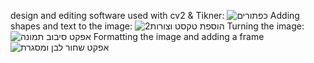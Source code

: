 design and editing software used with cv2 & Tikner:
![כפתורים](https://github.com/user-attachments/assets/e228f93b-9053-4adf-9f6a-5b78c4c669b2)
Adding shapes and text to the image:
![הוספת טקסט וצורות2](https://github.com/user-attachments/assets/e8fc1bbf-a269-450c-987d-e1423e62bf13)
Turning the image:
![אפקט סיבוב תמונה](https://github.com/user-attachments/assets/cbbe1e8b-021b-4ca9-a156-a13d30abddb8)
Formatting the image and adding a frame
![אפקט שחור לבן ומסגרת](https://github.com/user-attachments/assets/8c96e5ec-c403-4f15-a9d6-752eac6845a0)
